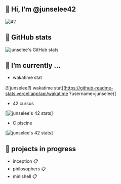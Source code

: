 

👋 Hi, I’m @junselee42
--------
  ![42](https://badgen.net/badge/Born2Code/junselee/blue?cache=86400&icon=https://meta.intra.42.fr/assets/42_logo-7dfc9110a5319a308863b96bda33cea995046d1731cebb735e41b16255106c12.svg)

🌱 GitHub stats
--------

![junselee's GitHub stats](https://github-readme-stats.vercel.app/api?username=junselee42&theme=tokyonight&show_icons=true&count_private=true)

🌱 I’m currently ...
-------
- wakatime stat

[![junselee의 wakatime stat](https://github-readme-stats.vercel.app/api/wakatime ?username=junselee)]


-  42 cursus

[![junselee's 42 stats](https://badge42.herokuapp.com/api/stats/junselee?privacyEmail=true)]


- C piscine 

[![junselee's 42 stats](https://badge42.herokuapp.com/api/stats/junselee?cursus=C%20Piscine)]

🌱 projects in progress
--------
  - inception 📋
  - philosophers 📋
  - minishell 📋
<!---
junselee42/junselee42 is a ✨ special ✨ repository because its `README.md` (this file) appears on your GitHub profile.
You can click the Preview link to take a look at your changes.
--->

